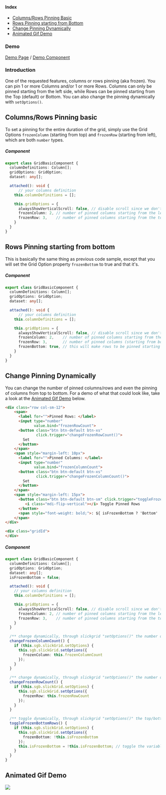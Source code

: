 #### Index
- [Columns/Rows Pinning Basic](#columnsrows-pinning-basic)
- [Rows Pinning starting from Bottom](#rows-pinning-starting-from-bottom)
- [Change Pinning Dynamically](#change-pinning-dynamically)
- [Animated Gif Demo](#animated-gif-demo)

### Demo
[Demo Page](https://ghiscoding.github.io/slickgrid-universal/#/example04) / [Demo Component](https://github.com/ghiscoding/slickgrid-universal/blob/master/demos/vanilla/src/examples/example04.ts)

### Introduction
One of the requested features, columns or rows pinning (aka frozen). You can pin 1 or more Columns and/or 1 or more Rows. Columns can only be pinned starting from the left side, while Rows can be pinned starting from the Top (default) or Bottom. You can also change the pinning dynamically with `setOptions()`.

## Columns/Rows Pinning basic
To set a pinning for the entire duration of the grid, simply use the Grid Options `frozenColumn` (starting from top) and `frozenRow` (starting from left), which are both `number` types.

##### Component
```ts
export class GridBasicComponent {
  columnDefinitions: Column[];
  gridOptions: GridOption;
  dataset: any[];

  attached(): void {
      // your columns definition
    this.columnDefinitions = [];

    this.gridOptions = {
      alwaysShowVerticalScroll: false, // disable scroll since we don't want it to show on the left pinned columns
      frozenColumn: 2, // number of pinned columns starting from the left
      frozenRow: 3,    // number of pinned columns starting from the top
    }
  }
}
```

## Rows Pinning starting from bottom
This is basically the same thing as previous code sample, except that you will set the Grid Option property `frozenBottom` to true and that it's.
##### Component
```ts
export class GridBasicComponent {
  columnDefinitions: Column[];
  gridOptions: GridOption;
  dataset: any[];

  attached(): void {
      // your columns definition
    this.columnDefinitions = [];

    this.gridOptions = {
      alwaysShowVerticalScroll: false, // disable scroll since we don't want it to show on the left pinned columns
      frozenColumn: 2,    // number of pinned columns starting from the left
      frozenRow: 3,       // number of pinned columns (starting from bottom with next property)
      frozenBottom: true, // this will make rows to be pinned starting from the bottom and the number of rows will be 3
    }
  }
}
```

## Change Pinning Dynamically
You can change the number of pinned columns/rows and even the pinning of columns from top to bottom. For a demo of what that could look like, take a look at the [Animated Gif Demo](#animated-gif-demo) below.

```html
<div class="row col-sm-12">
    <span>
      <label for="">Pinned Rows: </label>
      <input type="number"
             value.bind="frozenRowCount">
      <button class="btn btn-default btn-xs"
              click.trigger="changeFrozenRowCount()">
        Set
      </button>
    </span>
    <span style="margin-left: 10px">
      <label for="">Pinned Columns: </label>
      <input type="number"
             value.bind="frozenColumnCount">
      <button class="btn btn-default btn-xs"
              click.trigger="changeFrozenColumnCount()">
        Set
      </button>
    </span>
    <span style="margin-left: 15px">
      <button class="btn btn-default btn-sm" click.trigger="toggleFrozenBottomRows()">
         <i class="mdi-flip-vertical"></i> Toggle Pinned Rows
      </button>
      <span style="font-weight: bold;">: ${ isFrozenBottom ? 'Bottom' : 'Top' }</span>
    </span>
</div>

<div class="gridId">
</div>
```

##### Component
```ts
export class GridBasicComponent {
  columnDefinitions: Column[];
  gridOptions: GridOption;
  dataset: any[];
  isFrozenBottom = false;

  attached(): void {
    // your columns definition
    this.columnDefinitions = [];

    this.gridOptions = {
      alwaysShowVerticalScroll: false, // disable scroll since we don't want it to show on the left pinned columns
      frozenColumn: 2, // number of pinned columns starting from the left
      frozenRow: 3,    // number of pinned columns starting from the top
    }
  }

  /** change dynamically, through slickgrid "setOptions()" the number of pinned columns */
  changeFrozenColumnCount() {
    if (this.sgb.slickGrid.setOptions) {
      this.sgb.slickGrid.setOptions({
        frozenColumn: this.frozenColumnCount
      });
    }
  }

  /** change dynamically, through slickgrid "setOptions()" the number of pinned rows */
  changeFrozenRowCount() {
    if (this.sgb.slickGrid.setOptions) {
      this.sgb.slickGrid.setOptions({
        frozenRow: this.frozenRowCount
      });
    }
  }

  /** toggle dynamically, through slickgrid "setOptions()" the top/bottom pinned location */
  toggleFrozenBottomRows() {
    if (this.sgb.slickGrid.setOptions) {
      this.sgb.slickGrid.setOptions({
        frozenBottom: !this.isFrozenBottom
      });
      this.isFrozenBottom = !this.isFrozenBottom; // toggle the variable
    }
  }
}
```

## Animated Gif Demo
![](https://user-images.githubusercontent.com/643976/50852303-28d57c80-134d-11e9-859c-aeb55af24c24.gif)